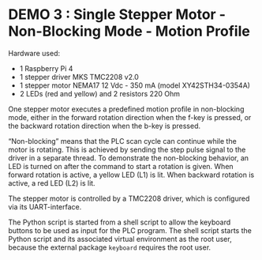 # DEMO 3 : Single Stepper Motor - Non-Blocking Mode - Motion Profile

Hardware used:
- 1 Raspberry Pi 4
- 1 stepper driver MKS TMC2208 v2.0
- 1 stepper motor NEMA17 12 Vdc - 350 mA (model XY42STH34-0354A)
- 2 LEDs (red and yellow) and 2 resistors 220 Ohm

One stepper motor executes a predefined motion profile in non-blocking mode, 
either in the forward rotation direction when the f-key is pressed, or the 
backward rotation direction when the b-key is pressed.

“Non-blocking” means that the PLC scan cycle can continue while the motor is
rotating. This is achieved by sending the step pulse signal to the driver in a 
separate thread. To demonstrate the non-blocking behavior, an LED is turned on 
after the command to start a rotation is given. When forward rotation is active,
a yellow LED (L1) is lit. When backward rotation is active, a red LED (L2) is 
lit.

The stepper motor is controlled by a TMC2208 driver, which is configured via 
its UART-interface.

The Python script is started from a shell script to allow the keyboard buttons 
to be used as input for the PLC program. The shell script starts the Python 
script and its associated virtual environment as the root user, because the 
external package `keyboard` requires the root user.
